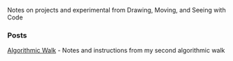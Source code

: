 Notes on projects and experimental from Drawing, Moving, and Seeing with Code

### Posts

[Algorithmic Walk](algorithmic-walk/) - Notes and instructions from my second algorithmic walk
